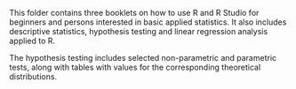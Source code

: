 This folder contains three booklets on how to use R and R Studio for beginners and persons interested in basic applied statistics. It also includes descriptive statistics, hypothesis testing and linear regression analysis applied to R.

The hypothesis testing includes selected non-parametric and parametric tests, along with tables with values for the corresponding theoretical distributions.
